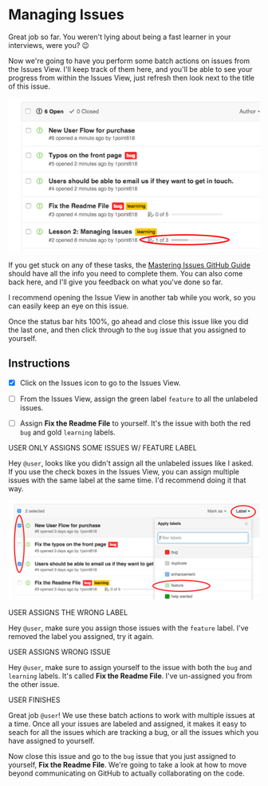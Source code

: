 # Managing Issues

Great job so far. You weren't lying about being a fast learner in your interviews, were you? :wink:

Now we're going to have you perform some batch actions on issues from the Issues View. I'll keep track of them here, and you'll be able to see your progress from within the Issues View, just refresh then look next to the title of this issue.

![Issue Tracking](https://github.com/1point618/codename-exemplar/blob/master/img/issue-tracking.png?raw=true)

If you get stuck on any of these tasks, the [Mastering Issues GitHub Guide](https://guides.github.com/features/issues/) should have all the info you need to complete them. You can also come back here, and I'll give you feedback on what you've done so far. 

I recommend opening the Issue View in another tab while you work, so you can easily keep an eye on this issue.

Once the status bar hits 100%, go ahead and close this issue like you did the last one, and then click through to the `bug` issue that you assigned to yourself.

## Instructions

- [x] Click on the Issues icon to go to the Issues View.
- [ ] From the Issues View, assign the green label `feature` to all the unlabeled issues.
- [ ] Assign **Fix the Readme File** to yourself. It's the issue with both the red `bug` and gold `learning` labels.


USER ONLY ASSIGNS SOME ISSUES W/ FEATURE LABEL

Hey `@user`, looks like you didn't assign all the unlabeled issues like I asked. If you use the check boxes in the Issues View, you can assign multiple issues with the same label at the same time. I'd recommend doing it that way.

![Label Tutorial](https://raw.githubusercontent.com/1point618/codename-exemplar/master/img/label-tutorial.png)


USER ASSIGNS THE WRONG LABEL

Hey `@user`, make sure you assign those issues with the `feature` label. I've removed the label you assigned, try it again.


USER ASSIGNS WRONG ISSUE

Hey `@user`, make sure to assign yourself to the issue with both the `bug` and `learning` labels. It's called **Fix the Readme File**. I've un-assigned you from the other issue.


USER FINISHES

Great job `@user`! We use these batch actions to work with multiple issues at a time. Once all your issues are labeled and assigned, it makes it easy to seach for all the issues which are tracking a bug, or all the issues which you have assigned to yourself. 

Now close this issue and go to the `bug` issue that you just assigned to yourself, **Fix the Readme File**. We're going to take a look at how to move beyond communicating on GitHub to actually collaborating on the code.